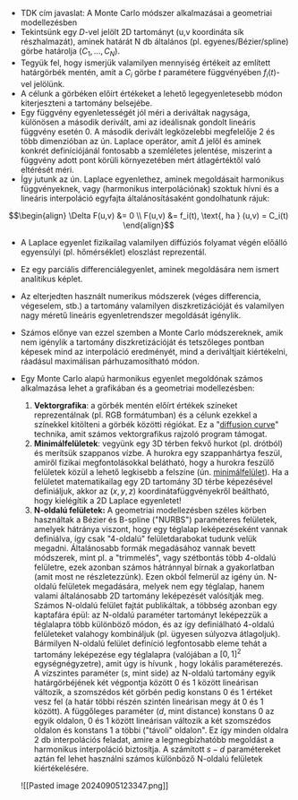 - TDK cím javaslat: A Monte Carlo módszer alkalmazásai a geometriai modellezésben
- Tekintsünk egy $D$-vel jelölt 2D tartományt (u,v koordináta sík részhalmazát), aminek határát N db általános (pl. egyenes/Bézier/spline) görbe határolja ($C_1,\ldots, C_N$).
- Tegyük fel, hogy ismerjük valamilyen mennyiség értékeit az említett határgörbék mentén, amit a $C_i$ görbe $t$ paramétere függvényében $f_i(t)$-vel jelölünk.
- A célunk a görbéken előírt értékeket a lehető legegyenletesebb módon kiterjeszteni a tartomány belsejébe. 
- Egy függvény egyenletességét jól méri a deriváltak nagysága, különösen a második derivált, ami az ideálisnak gondolt lineáris függvény esetén 0. A második derivált legközelebbi megfelelője 2 és több dimenzióban az ún. Laplace operátor, amit $\Delta$ jelöl és aminek konkrét definíciójánál fontosabb a szemléletes jelentése, miszerint a függvény adott pont körüli környezetében mért átlagértéktől való eltérését méri. 
- Így jutunk az ún. Laplace egyenlethez, aminek megoldásait harmonikus függvényeknek, vagy (harmonikus interpolációnak) szoktuk hívni és a lineáris interpoláció egyfajta általánosításaként gondolhatunk rájuk:  

``` math
\begin{align}
\Delta F(u,v) &= 0 \\ 
F(u,v) &= f_i(t), \text{, ha } (u,v) = C_i(t) 
\end{align}
```
- A Laplace egyenlet fizikailag valamilyen diffúziós folyamat végén előálló egyensúlyi (pl. hőmérséklet) eloszlást reprezentál.
- Ez egy parciális differenciálegyenlet, aminek megoldására nem ismert analitikus képlet.
- Az elterjedten használt numerikus módszerek (véges differencia, végeselem, stb.) a tartomány valamilyen diszkretizációját és valamilyen nagy méretű lineáris egyenletrendszer megoldását igénylik. 
- Számos előnye van ezzel szemben a Monte Carlo módszereknek, amik nem igénylik a tartomány diszkretizációját és tetszőleges pontban képesek mind az interpoláció eredményét, mind a deriváltjait kiértékelni, ráadásul maximálisan párhuzamosítható módon.
- Egy Monte Carlo alapú harmonikus egyenlet megoldónak számos alkalmazása lehet a grafikában és a geometriai modellezésben:
	1. **Vektorgrafika**: a görbék mentén előírt értékek színeket reprezentálnak (pl. RGB formátumban) és a célunk ezekkel a színekkel kitölteni a görbék közötti régiókat. Ez a "[diffusion curve](https://maverick.inria.fr/Publications/2008/OBWBTS08/diffusion_curves.pdf)" technika, amit számos vektorgrafikus rajzoló program támogat.
	2. **Minimálfelületek**: vegyünk egy 3D térben fekvő hurkot (pl. drótból) és merítsük szappanos vízbe. A hurokra egy szappanhártya feszül, amiről fizikai megfontolásokkal belátható, hogy a hurokra feszülő felületek közül a lehető legkisebb a felszíne (ún. [minimálfelület](https://www.google.com/search?q=minimal+surface)). Ha a felületet matematikailag egy 2D tartomány 3D térbe képezésével definiáljuk, akkor az $(x,y,z)$ koordinátafüggvényekről beáltható, hogy kielégítik a 2D Laplace egyenletet!
	3. **N-oldalú felületek:** A geometriai modellezésben széles körben használtak a Bézier és B-spline ("NURBS") paraméteres  felületek, amelyek hátránya viszont, hogy egy téglalap leképezéseként vannak definiálva, így csak "4-oldalú" felületdarabokat tudunk velük megadni. Általánosabb formák megadásához vannak bevett módszerek, mint pl. a "trimmelés", vagy szétbontás több 4-oldalú felületre, ezek azonban számos hátránnyal bírnak a gyakorlatban (amit most ne részletezzünk). Ezen okból felmerül az igény ún. N-oldalú felületek megadására, melyek nem egy téglalap, hanem valami általánosabb 2D tartomány leképezését valósítják meg. Számos N-oldalú felület fajtát publikáltak, a többség azonban egy kaptafára épül: az N-oldalú paraméter tartományt leképezzük a téglalapra több különböző módon, és az így definiálható 4-oldalú felületeket valahogy kombináljuk (pl. ügyesen súlyozva átlagoljuk). Bármilyen N-oldalú felület definíció legfontosabb eleme tehát a tartomány leképezése egy téglalapra (valójában a $[0,1]^2$ egységnégyzetre), amit úgy is hívunk , hogy lokális paraméterezés. A vízszintes paraméter ($s$, mint side) az N-oldalú tartomány egyik határgörbéjének két végpontja között 0 és 1 között lineárisan változik, a szomszédos két görbén pedig konstans 0 és 1 értéket vesz fel (a határ többi részén szintén lineárisan megy át 0 és 1 között). A függőleges paraméter ($d$, mint distance) konstans 0 az egyik oldalon, 0 és 1 között lineárisan változik a két szomszédos oldalon és konstans 1 a többi ("távoli" oldalon". Ez így minden oldalra 2 db interpolációs feladat, amire a legmegbízhatóbb megoldást a harmonikus interpoláció biztosítja. A számított $s-d$ paramétereket aztán fel lehet használni számos különböző N-oldalú felületek kiértékelésére. 
	
	![[Pasted image 20240905123347.png]]


